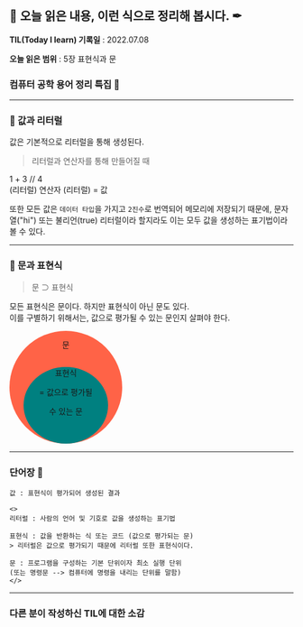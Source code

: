 ## 📕 오늘 읽은 내용, 이런 식으로 정리해 봅시다. ✒

**TIL(Today I learn) 기록일** : 2022.07.08

**오늘 읽은 범위** : 5장 표현식과 문

### 컴퓨터 공학 용어 정리 특집 📑

---

### 📖 값과 리터럴

값은 기본적으로 리터럴을 통해 생성된다.

> 리터럴과 연산자를 통해 만들어질 때

1 + 3 // 4 </br>
(리터럴) 연산자 (리터럴) = 값</br>

또한 모든 값은 `데이터 타입`을 가지고 `2진수`로 번역되어 메모리에 저장되기 때문에, 문자열("hi") 또는 불리언(true) 리터럴이라 할지라도 이는 모두 값을 생성하는 표기법이라 볼 수 있다.

---

### 📖 문과 표현식

> 문 ⊃ 표현식 

모든 표현식은 문이다. 하지만 표현식이 아닌 문도 있다.</br>
이를 구별하기 위해서는, 값으로 평가될 수 있는 문인지 살펴야 한다.
<div style="width: 200px; height: 200px; background: tomato; border-radius: 50%; display: flex; flex-direction: column;align-items: center;"><p style="height: 40px;">문</p><div style="width: 150px; height: 150px; background: teal; border-radius: 50%; text-align: center;">표현식<p style="text-align: center;">= 값으로 평가될 </p><p>수 있는 문</p></div></div> 

---

### 단어장 🔖
```
값 : 표현식이 평가되어 생성된 결과

<>
리터럴 : 사람의 언어 및 기호로 값을 생성하는 표기법

표현식 : 값을 반환하는 식 또는 코드 (값으로 평가되는 문)
> 리터럴은 값으로 평가되기 때문에 리터럴 또한 표현식이다.

문 : 프로그램을 구성하는 기본 단위이자 최소 실행 단위
(또는 명령문 --> 컴퓨터에 명령을 내리는 단위를 말함)
</>
```

---

### 다른 분이 작성하신 TIL에 대한 소감

